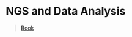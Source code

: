 # NGS and Data Analysis

> [Book](file:////Users/wangchuyao/Documents/seminars/ML%20in%20Cell/Concepts/NGS%20and%20Data%20Analysis.pdf)


